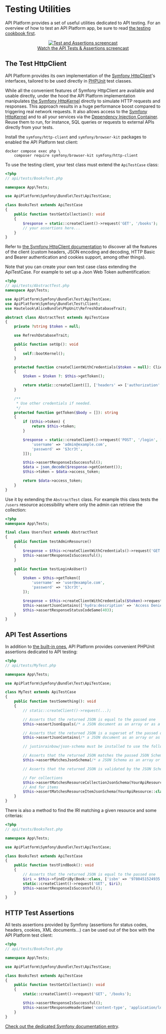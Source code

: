 # Testing Utilities

API Platform provides a set of useful utilities dedicated to API testing.
For an overview of how to test an API Platform app, be sure to read [the testing cookbook first](../distribution/testing.md).

<p align="center" class="symfonycasts"><a href="https://symfonycasts.com/screencast/api-platform-security/api-tests?cid=apip"><img src="/docs/distribution/images/symfonycasts-player.png" alt="Test and Assertions screencast"><br>Watch the API Tests & Assertions screencast</a></p>

## The Test HttpClient

API Platform provides its own implementation of the [Symfony HttpClient](https://symfony.com/doc/current/components/http_client.html)'s interfaces, tailored to be used directly in [PHPUnit](https://phpunit.de/) test classes.

While all the convenient features of Symfony HttpClient are available and usable directly, under the hood the API Platform implementation manipulates [the Symfony HttpKernel](https://symfony.com/doc/current/components/http_kernel.html) directly to simulate HTTP requests and responses.
This approach results in a huge performance boost compared to triggering real network requests.
It also allows access to the [Symfony HttpKernel](https://symfony.com/doc/current/components/http_kernel.html) and to all your services via the [Dependency Injection Container](https://symfony.com/doc/current/testing.html#accessing-the-container).
Reuse them to run, for instance, SQL queries or requests to external APIs directly from your tests.

Install the `symfony/http-client` and `symfony/browser-kit` packages to enabled the API Platform test client:

```console
docker compose exec php \
    composer require symfony/browser-kit symfony/http-client
```

To use the testing client, your test class must extend the `ApiTestCase` class:

```php
<?php
// api/tests/BooksTest.php

namespace App\Tests;

use ApiPlatform\Symfony\Bundle\Test\ApiTestCase;

class BooksTest extends ApiTestCase
{
    public function testGetCollection(): void
    {
        $response = static::createClient()->request('GET', '/books');
        // your assertions here...
    }
}
```

Refer to [the Symfony HttpClient documentation](https://symfony.com/doc/current/components/http_client.html) to discover all the features of the client (custom headers, JSON encoding and decoding, HTTP Basic and Bearer authentication and cookies support, among other things).

Note that you can create your own test case class extending the ApiTestCase. For example to set up a Json Web Token authentification:

```php
<?php
// api/tests/AbstractTest.php
namespace App\Tests;

use ApiPlatform\Symfony\Bundle\Test\ApiTestCase;
use ApiPlatform\Symfony\Bundle\Test\Client;
use Hautelook\AliceBundle\PhpUnit\RefreshDatabaseTrait;

abstract class AbstractTest extends ApiTestCase
{
    private ?string $token = null;

    use RefreshDatabaseTrait;

    public function setUp(): void
    {
        self::bootKernel();
    }

    protected function createClientWithCredentials($token = null): Client
    {
        $token = $token ?: $this->getToken();

        return static::createClient([], ['headers' => ['authorization' => 'Bearer '.$token]]);
    }

    /**
     * Use other credentials if needed.
     */
    protected function getToken($body = []): string
    {
        if ($this->token) {
            return $this->token;
        }

        $response = static::createClient()->request('POST', '/login', ['body' => $body ?: [
            'username' => 'admin@example.com',
            'password' => '$3cr3t',
        ]]);

        $this->assertResponseIsSuccessful();
        $data = json_decode($response->getContent());
        $this->token = $data->access_token;

        return $data->access_token;
    }
}
```

Use it by extending the `AbstractTest` class. For example this class tests the `/users` resource accessibility where only the admin can retrieve the collection:

```php
<?php
namespace App\Tests;

final class UsersTest extends AbstractTest
{
    public function testAdminResource()
    {
        $response = $this->createClientWithCredentials()->request('GET', '/users');
        $this->assertResponseIsSuccessful();
    }

    public function testLoginAsUser()
    {
        $token = $this->getToken([
            'username' => 'user@example.com',
            'password' => '$3cr3t',
        ]);

        $response = $this->createClientWithCredentials($token)->request('GET', '/users');
        $this->assertJsonContains(['hydra:description' => 'Access Denied.']);
        $this->assertResponseStatusCodeSame(403);
    }
}
```

## API Test Assertions

In addition to [the built-in ones](https://phpunit.readthedocs.io/en/latest/assertions.html), API Platform provides convenient PHPUnit assertions dedicated to API testing:

```php
<?php
// api/tests/MyTest.php

namespace App\Tests;

use ApiPlatform\Symfony\Bundle\Test\ApiTestCase;

class MyTest extends ApiTestCase
{
    public function testSomething(): void
    {
        // static::createClient()->request(...);

        // Asserts that the returned JSON is equal to the passed one
        $this->assertJsonEquals(/* a JSON document as an array or as a string */);

        // Asserts that the returned JSON is a superset of the passed one
        $this->assertJsonContains(/* a JSON document as an array or as a string */);

        // justinrainbow/json-schema must be installed to use the following assertions

        // Asserts that the returned JSON matches the passed JSON Schema
        $this->assertMatchesJsonSchema(/* a JSON Schema as an array or as a string */);

        // Asserts that the returned JSON is validated by the JSON Schema generated for this resource by API Platform

        // For collections
        $this->assertMatchesResourceCollectionJsonSchema(YourApiResource::class);
        // And for items
        $this->assertMatchesResourceItemJsonSchema(YourApiResource::class);
    }
}
```

There is also a method to find the IRI matching a given resource and some criterias:

```php
<?php
// api/tests/BooksTest.php

namespace App\Tests;

use ApiPlatform\Symfony\Bundle\Test\ApiTestCase;

class BooksTest extends ApiTestCase
{
    public function testFindBook(): void
    {
        // Asserts that the returned JSON is equal to the passed one
        $iri = $this->findIriBy(Book::class, ['isbn' => '9780451524935']);
        static::createClient()->request('GET', $iri);
        $this->assertResponseIsSuccessful();
    }
}
```

## HTTP Test Assertions

All tests assertions provided by Symfony (assertions for status codes, headers, cookies, XML documents...) can be used out of the box with the API Platform test client:

```php
<?php
// api/tests/BooksTest.php

namespace App\Tests;

use ApiPlatform\Symfony\Bundle\Test\ApiTestCase;

class BooksTest extends ApiTestCase
{
    public function testGetCollection(): void
    {
        static::createClient()->request('GET', '/books');

        $this->assertResponseIsSuccessful();
        $this->assertResponseHeaderSame('content-type', 'application/ld+json; charset=utf-8');
    }
}
```

[Check out the dedicated Symfony documentation entry](https://symfony.com/doc/current/testing/functional_tests_assertions.html).
